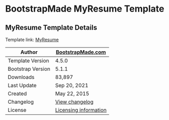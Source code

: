 # BootstrapMade MyResume Template


## MyResume Template Details
Template link: [MyResume](https://bootstrapmade.com/free-html-bootstrap-template-my-resume/)

Author|[BootstrapMade.com](https://bootstrapmade.com)
-|-
Template Version|4.5.0
Bootstrap Version|5.1.1
Downloads|83,897
Last Update|Sep 20, 2021
Created|May 22, 2015
Changelog|[View changelog](https://bootstrapmade.com/demo/templates/MyResume/changelog.txt)
License|[Licensing information](https://bootstrapmade.com/license/)